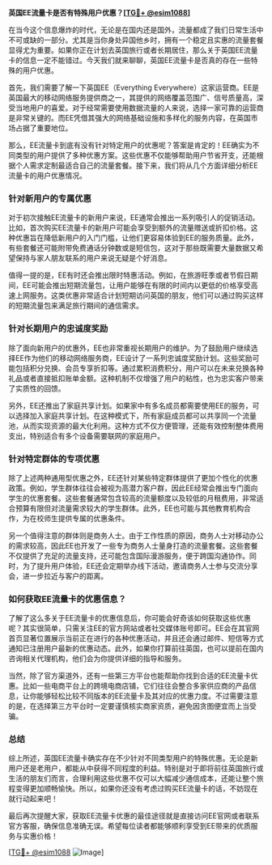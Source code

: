 **英国EE流量卡是否有特殊用户优惠？[[TG💪+ @esim1088](https://t.me/s/esim1088)]**

在当今这个信息爆炸的时代，无论是在国内还是国外，流量都成了我们日常生活中不可或缺的一部分。尤其是当你身处异国他乡时，拥有一个稳定且实惠的流量套餐显得尤为重要。如果你正在计划去英国旅行或者长期居住，那么关于英国EE流量卡的信息一定不能错过。今天我们就来聊聊，英国EE流量卡是否真的存在一些特殊的用户优惠。

首先，我们需要了解一下英国EE（Everything Everywhere）这家运营商。EE是英国最大的移动网络服务提供商之一，其提供的网络覆盖范围广、信号质量高，深受当地用户的喜爱。对于经常需要使用数据流量的人来说，选择一家可靠的运营商是非常关键的。而EE凭借其强大的网络基础设施和多样化的服务内容，在英国市场占据了重要地位。

那么，EE流量卡到底有没有针对特定用户的优惠呢？答案是肯定的！EE确实为不同类型的用户提供了多种优惠方案。这些优惠不仅能够帮助用户节省开支，还能根据个人需求定制最适合自己的流量套餐。接下来，我们将从几个方面详细分析EE流量卡的用户优惠情况。

### 针对新用户的专属优惠

对于初次接触EE流量卡的新用户来说，EE通常会推出一系列吸引人的促销活动。比如，首次购买EE流量卡的新用户可能会享受到额外的流量赠送或折扣价格。这种优惠旨在降低新用户的入门门槛，让他们更容易体验到EE的服务质量。此外，有些套餐还可能附带免费通话分钟数或是短信包，这对于那些既需要大量数据又希望保持与家人朋友联系的用户来说无疑是个好消息。

值得一提的是，EE有时还会推出限时特惠活动。例如，在旅游旺季或者节假日期间，EE可能会推出短期流量包，让用户能够在有限的时间内以更低的价格享受高速上网服务。这类优惠非常适合计划短期访问英国的朋友，他们可以通过购买这样的短期流量包来满足旅行期间的通信需求。

### 针对长期用户的忠诚度奖励

除了面向新用户的优惠外，EE也非常重视长期用户的维护。为了鼓励用户继续选择EE作为他们的移动网络服务商，EE设计了一系列忠诚度奖励计划。这些奖励可能包括积分兑换、会员专享折扣等。通过累积消费积分，用户可以在未来兑换各种礼品或者直接抵扣账单金额。这种机制不仅增强了用户的粘性，也为忠实客户带来了实质性的回馈。

另外，EE还推出了家庭共享计划。如果家中有多名成员都需要使用EE的服务，可以选择加入家庭共享计划。在这种模式下，所有家庭成员都可以共享同一个流量池，从而实现资源的最大化利用。这种方式不仅方便管理，还能有效控制整体费用支出，特别适合有多个设备需要联网的家庭用户。

### 针对特定群体的专项优惠

除了上述两种通用型优惠之外，EE还针对某些特定群体提供了更加个性化的优惠政策。例如，学生群体往往会被视为高潜力客户群，因此EE经常会推出专门面向学生的优惠套餐。这些套餐通常包含较高的流量额度以及较低的月租费用，非常适合预算有限但对流量需求较大的学生群体。此外，EE也可能与其他教育机构合作，为在校师生提供专属的优惠条件。

另一个值得注意的群体则是商务人士。由于工作性质的原因，商务人士对移动办公的需求较高，因此EE也开发了一些专为商务人士量身打造的流量套餐。这些套餐不仅提供了充足的流量支持，还可能包含国际漫游服务，便于跨国沟通协作。同时，为了提升用户体验，EE还会定期举办线下活动，邀请商务人士参与交流分享会，进一步拉近与客户的距离。

### 如何获取EE流量卡的优惠信息？

了解了这么多关于EE流量卡的优惠信息后，你可能会好奇该如何获取这些优惠呢？其实很简单，只需关注EE的官方网站或者社交媒体账号即可。EE会在其官网首页显著位置展示当前正在进行的各种优惠活动，并且还会通过邮件、短信等方式通知已注册用户最新的优惠动态。此外，如果你打算前往英国，也可以提前在国内咨询相关代理机构，他们会为你提供详细的指导和服务。

当然，除了官方渠道外，还有一些第三方平台也能帮助你找到合适的EE流量卡优惠。比如一些电商平台上的跨境电商店铺，它们往往会整合多家供应商的产品信息，让你能够轻松比较不同版本的EE流量卡及其对应的优惠力度。不过需要注意的是，在选择第三方平台时一定要谨慎核实商家资质，避免因贪图便宜而上当受骗。

### 总结

综上所述，英国EE流量卡确实存在不少针对不同类型用户的特殊优惠。无论是新用户还是老用户，都能从中获得不同程度的利益。特别是对于即将前往英国旅行或生活的朋友们而言，合理利用这些优惠不仅可以大幅减少通信成本，还能让整个旅程变得更加顺畅愉快。所以，如果你还没有考虑过购买EE流量卡的话，不妨现在就行动起来吧！

最后再次提醒大家，获取EE流量卡优惠的最佳途径就是直接访问EE官网或者联系官方客服，确保信息准确无误。希望每位读者都能够顺利享受到EE带来的优质服务与实惠价格！

[[TG💪+ @esim1088](https://t.me/s/esim1088) ![Image](https://i.postimg.cc/4NQfJmqS/Snipaste-2025-05-13-00-14-12.png)]